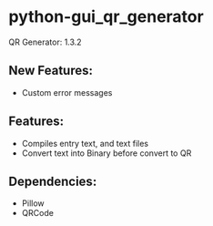 # python-gui_qr_generator
QR Generator: 1.3.2
## New Features:
- Custom error messages
 
## Features:
- Compiles entry text, and text files
- Convert text into Binary before convert to QR

## Dependencies:
- Pillow
- QRCode